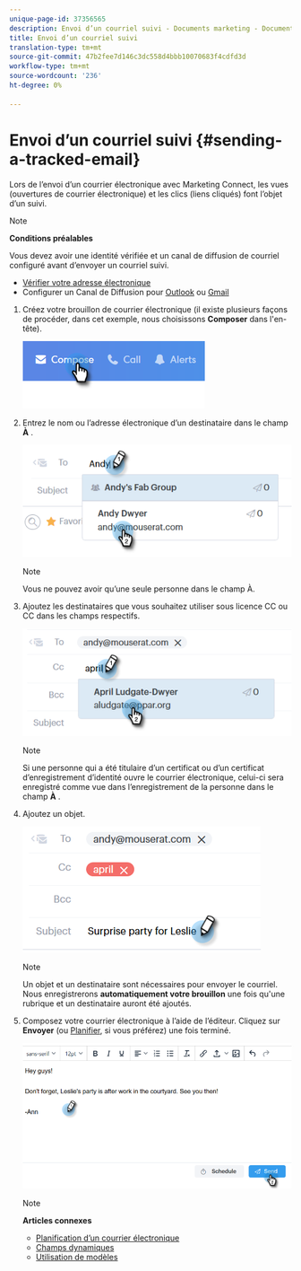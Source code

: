 ```yaml
---
unique-page-id: 37356565
description: Envoi d’un courriel suivi - Documents marketing - Documentation du produit
title: Envoi d’un courriel suivi
translation-type: tm+mt
source-git-commit: 47b2fee7d146c3dc558d4bbb10070683f4cdfd3d
workflow-type: tm+mt
source-wordcount: '236'
ht-degree: 0%

---
```



# Envoi d’un courriel suivi {#sending-a-tracked-email}

Lors de l’envoi d’un courrier électronique avec Marketing Connect, les vues (ouvertures de courrier électronique) et les clics (liens cliqués) font l’objet d’un suivi.

>[!NOTE]
>
>**Conditions préalables**
>
>Vous devez avoir une identité vérifiée et un canal de diffusion de courriel configuré avant d’envoyer un courriel suivi.
>
>* [Vérifier votre adresse électronique](http://docs.marketo.com/x/ewPh)
>* Configurer un Canal de Diffusion pour [Outlook](http://docs.marketo.com/x/Z4AOAQ) ou [Gmail](http://docs.marketo.com/x/kYMOAQ)

>



1. Créez votre brouillon de courrier électronique (il existe plusieurs façons de procéder, dans cet exemple, nous choisissons **Composer** dans l&#39;en-tête).

   ![](assets/one.png)

1. Entrez le nom ou l’adresse électronique d’un destinataire dans le champ **À** .

   ![](assets/two.png)

   >[!NOTE]
   >
   >Vous ne pouvez avoir qu’une seule personne dans le champ À.

1. Ajoutez les destinataires que vous souhaitez utiliser sous licence CC ou CC dans les champs respectifs.

   ![](assets/three.png)

   >[!NOTE]
   >
   >Si une personne qui a été titulaire d’un certificat ou d’un certificat d’enregistrement d’identité ouvre le courrier électronique, celui-ci sera enregistré comme vue dans l’enregistrement de la personne dans le champ **À** .

1. Ajoutez un objet.

   ![](assets/four.png)

   >[!NOTE]
   >
   >Un objet et un destinataire sont nécessaires pour envoyer le courriel. Nous enregistrerons **automatiquement votre brouillon** une fois qu&#39;une rubrique et un destinataire auront été ajoutés.

1. Composez votre courrier électronique à l’aide de l’éditeur. Cliquez sur **Envoyer** (ou [Planifier](http://docs.marketo.com/x/GAQ6Ag), si vous préférez) une fois terminé.

   ![](assets/five.png)

   >[!NOTE]
   >
   >**Articles connexes**
   >
   >    
   >    
   >    * [Planification d’un courrier électronique](http://docs.marketo.com/x/GAQ6Ag)
   >    * [Champs dynamiques](http://docs.marketo.com/x/wwDb)
   >    * [Utilisation de modèles](http://docs.marketo.com/display/DOCS/Templates)


